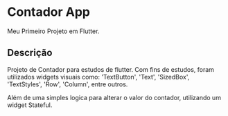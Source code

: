 # Contador App

Meu Primeiro Projeto em Flutter.

## Descrição

Projeto de Contador para estudos de flutter. Com fins de estudos, foram utilizados widgets visuais como: 'TextButton', 'Text', 'SizedBox', 'TextStyles', 'Row', 'Column', entre outros.

Além de uma simples logica para alterar o valor do contador, utilizando um widget Stateful.
   
